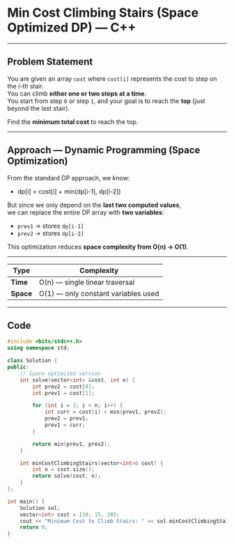 #  Min Cost Climbing Stairs (Space Optimized DP) — C++

---

##  Problem Statement

You are given an array `cost` where `cost[i]` represents the cost to step on the *i-th* stair.  
You can climb **either one or two steps at a time**.  
You start from step `0` or step `1`, and your goal is to reach the **top** (just beyond the last stair).

Find the **minimum total cost** to reach the top.

---

##  Approach — Dynamic Programming (Space Optimization)

From the standard DP approach, we know:
- dp[i] = cost[i] + min(dp[i-1], dp[i-2])


But since we only depend on the **last two computed values**,  
we can replace the entire DP array with **two variables**:

- `prev1` → stores `dp[i-1]`
- `prev2` → stores `dp[i-2]`

This optimization reduces **space complexity from O(n) → O(1)**.

---

| Type      | Complexity                          |
| --------- | ----------------------------------- |
| **Time**  | O(n) — single linear traversal      |
| **Space** | O(1) — only constant variables used |

---

##  Code

```cpp
#include <bits/stdc++.h>
using namespace std;

class Solution {
public:
    // Space optimized version
    int solve(vector<int> &cost, int n) {
        int prev2 = cost[0];
        int prev1 = cost[1];

        for (int i = 2; i < n; i++) {
            int curr = cost[i] + min(prev1, prev2);
            prev2 = prev1;
            prev1 = curr;
        }

        return min(prev1, prev2);
    }

    int minCostClimbingStairs(vector<int>& cost) {
        int n = cost.size();
        return solve(cost, n);
    }
};

int main() {
    Solution sol;
    vector<int> cost = {10, 15, 20};
    cout << "Minimum Cost to Climb Stairs: " << sol.minCostClimbingStairs(cost) << endl;
    return 0;
}
